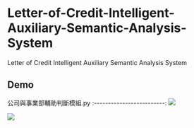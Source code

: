 # Letter-of-Credit-Intelligent-Auxiliary-Semantic-Analysis-System
Letter of Credit Intelligent Auxiliary Semantic Analysis System

## Demo

公司與事業部輔助判斷模組.py
:-------------------------:
![](https://github.com/skywalker0803r/Product_Data_SQuAD/blob/main/gif/vjsai-saghl.gif)

![](https://github.com/skywalker0803r/Product_Data_SQuAD/blob/main/gif/n3p2x-7uqg8.gif)
